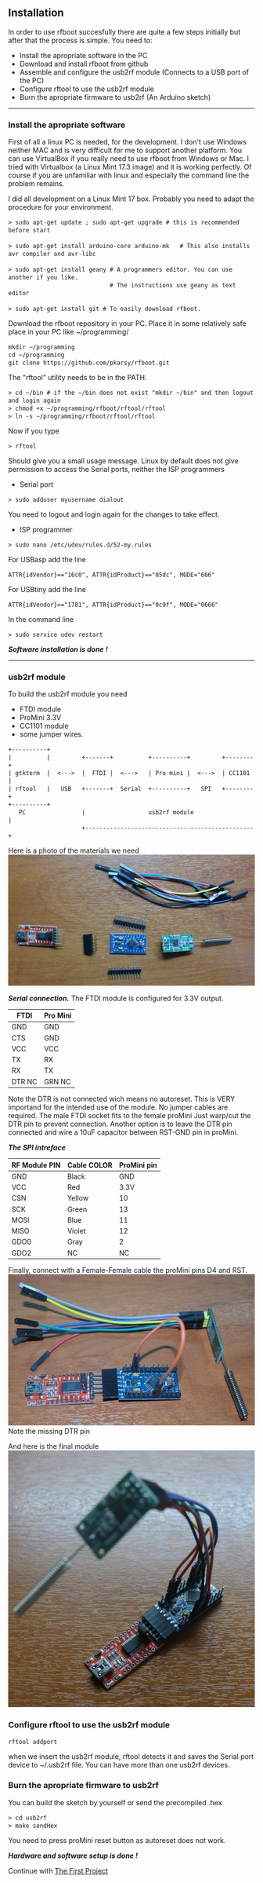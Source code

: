 ## Installation

In order to use rfboot succesfully there are quite a few steps initially but after that
the process is simple.
You need to:
- Install the apropriate software in the PC
- Download and install rfboot from github
- Assemble and configure the usb2rf module (Connects to a USB port of the PC)
- Configure rftool to use the usb2rf module
- Burn the apropriate firmware to usb2rf (An Arduino sketch)


***

### Install the apropriate software
First of all a linux PC is needed, for the development. I don't use Windows neither MAC
and is very difficult for me to support another platform. You can use VirtualBox if
you really need to use rfboot from Windows or Mac. 
I tried with Virtualbox (a Linux Mint 17.3 image) and it is working perfectly.
Of course if you are unfamiliar with linux and especially the command line the problem
remains.

I did all development on a Linux Mint 17 box. Probably you need to adapt the procedure
for your environment.

```
> sudo apt-get update ; sudo apt-get upgrade # this is recommended before start

> sudo apt-get install arduino-core arduino-mk   # This also installs avr compiler and avr-libc

> sudo apt-get install geany # A programmers editor. You can use another if you like.
                             # The instructions use geany as text editor

> sudo apt-get install git # To easily download rfboot.
```

Download the rfboot repository in your PC. Place it in some relatively safe place in your
PC like ~/programming/

```
mkdir ~/programming
cd ~/programming
git clone https://github.com/pkarsy/rfboot.git
```
The "rftool" utility needs to be in the PATH.
```
> cd ~/bin # if the ~/bin does not exist "mkdir ~/bin" and then logout and login again
> chmod +x ~/programming/rfboot/rftool/rftool
> ln -s ~/programming/rfboot/rftool/rftool
```
Now if you type
```
> rftool
```
Should give you a small usage message. Linux by default does not give permission to
access the Serial ports, neither the ISP programmers
- Serial port
```
> sudo adduser myusername dialout
```
You need to logout and login again for the changes to take effect.
- ISP programmer

```
> sudo nano /etc/udev/rules.d/52-my.rules
```
For USBasp add the line
```
ATTR{idVendor}=="16c0", ATTR{idProduct}=="05dc", MODE="666"
```
For USBtiny add the line
```
ATTR{idVendor}=="1781", ATTR{idProduct}=="0c9f", MODE="0666"
```
In the command line
```
> sudo service udev restart
```

***Software installation is done !***

***

### usb2rf module

To build the usb2rf module you need
- FTDI module
- ProMini 3.3V
- CC1101 module
- some jumper wires.

```
+----------+
|          |         +-------+          +----------+         +--------+
| gtkterm  |  <--->  |  FTDI |  <--->   | Pro mini |  <--->  | CC1101 |
| rftool   |   USB   +-------+  Serial  +----------+   SPI   +--------+
+----------+          
   PC                |                  usb2rf module                 |
                     +------------------------------------------------+
```

Here is a photo of the materials we need
![usb2rf1](files/usb2rf1.jpg)

***Serial connection.***
The FTDI module is configured for 3.3V output.


FTDI | Pro Mini
---- | --------
GND  | GND
CTS  | GND
VCC  | VCC
TX   | RX
RX   | TX
DTR NC | GRN NC

Note the DTR is not connected wich means no autoreset. This is VERY importand for the
intended use of the module.
No jumper cables are required. The male FTDI socket fits to the female proMini
Just warp/cut the DTR pin to prevent connection. Another option is to leave the
DTR pin connected and wire a 10uF capacitor between RST-GND pin in proMini.



***The SPI intreface***

RF Module PIN | Cable COLOR | ProMini pin
------------- | ----------- | -----------
GND | Black | GND
VCC | Red | 3.3V
CSN | Yellow | 10
SCK | Green | 13
MOSI | Blue | 11
MISO | Violet | 12
GDO0 | Gray | 2
GDO2 | NC | NC

Finally, connect with a Female-Female cable the proMini pins D4 and RST.
![usb2rf2](files/usb2rf2.jpg)
Note the missing DTR pin

And here is the final module
![usb2rf2](files/usb2rf3.jpg)

### Configure rftool to use the usb2rf module
```
rftool addport
```
when we insert the usb2rf module, rftool detects it and saves the Serial port device
to ~/.usb2rf file. You can have more than one usb2rf devices.

### Burn the apropriate firmware to usb2rf
You can build the sketch by yourself
or send the precompiled .hex
```
> cd usb2rf
> make sendHex
```
You need to press proMini reset button as autoreset does not work.

***Hardware and software setup is done !***

Continue with
[The First Project](The-First-Project.md)

